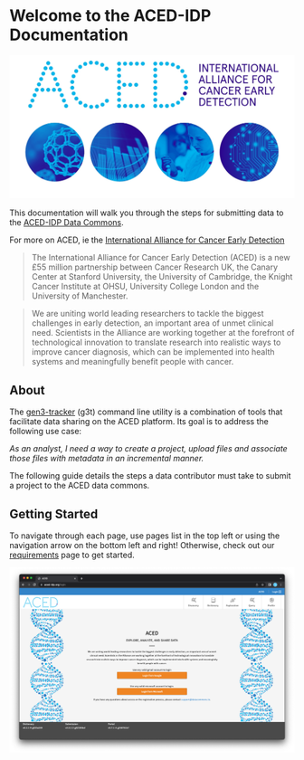 # Welcome to the ACED-IDP Documentation

<a href="https://www.cancerresearchuk.org/funding-for-researchers/research-opportunities-in-early-detection-and-diagnosis/international-alliance-for-cancer-early-detection">![ACED logo](./images/aced_website_header.jpg)</a>

This documentation will walk you through the steps for submitting data to the [ACED-IDP Data Commons](https://aced-idp.org).

For more on ACED, ie the [International Alliance for Cancer Early Detection](https://www.cancerresearchuk.org/funding-for-researchers/research-opportunities-in-early-detection-and-diagnosis/international-alliance-for-cancer-early-detection)

> The International Alliance for Cancer Early Detection (ACED) is a new £55 million partnership between Cancer Research UK, the Canary Center at Stanford University, the University of Cambridge, the Knight Cancer Institute at OHSU, University College London and the University of Manchester.

> We are uniting world leading researchers to tackle the biggest challenges in early detection, an important area of unmet clinical need. Scientists in the Alliance are working together at the forefront of technological innovation to translate research into realistic ways to improve cancer diagnosis, which can be implemented into health systems and meaningfully benefit people with cancer.

## About
The [gen3-tracker](https://github.com/ACED-IDP/gen3_util/) (g3t) command line utility is a combination of tools that facilitate data sharing on the ACED platform. Its goal is to address the following use case:

_As an analyst, I need a way to create a project, upload files and associate those files with metadata in an incremental manner._

The following guide details the steps a data contributor must take to submit a project to the ACED data commons.

## Getting Started

To navigate through each page, use pages list in the top left or using the navigation arrow on the bottom left and right! Otherwise, check out our [requirements](requirements) page to get started.

<a href="https://aced-idp.org">![Main landing page for ACED IDP](./images/main-page.png)</a>
